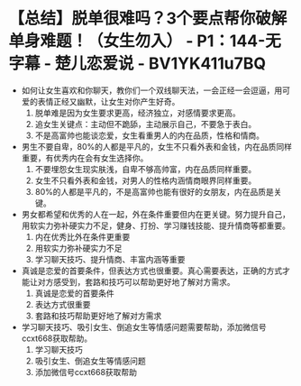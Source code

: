 # 【总结】脱单很难吗？3个要点帮你破解单身难题！（女生勿入） - P1：144-无字幕 - 楚儿恋爱说 - BV1YK411u7BQ

-   如何让女生喜欢和你聊天，教你们一个双线聊天法，一会正经一会逗逼，用可爱的表情正经又幽默，让女生对你产生好奇。
    1.  脱单难是因为女生要求更高，经济独立，对感情要求更高。
    2.  追女生关键点：主动但不跪舔，主动展示自己，不要急于表白。
    3.  不是高富帅也能谈恋爱，女生看重男人的内在品质，性格和情商。
-   男生不要自卑，80%的人都是平凡的，女生不只看外表和金钱，内在品质同样重要，有优秀内在会有女生选择你。
    1.  不要埋怨女生现实肤浅，自卑不够高帅富，内在品质同样重要。
    2.  女生不只看外表和金钱，对男人的性格内涵情商眼界同样重要。
    3.  80%的人都是平凡的，不是高富帅也能有很好的女朋友，内在品质是关键。
-   男女都希望和优秀的人在一起，外在条件重要但内在更关键。努力提升自己，用软实力弥补硬实力不足，健身、打扮、学习赚钱技能、提升情商等都重要。
    1.  内在优秀比外在条件更重要
    2.  用软实力弥补硬实力不足
    3.  学习聊天技巧、提升情商、丰富内涵等重要
-   真诚是恋爱的首要条件，但表达方式也很重要。真心需要表达，正确的方式才能让对方感受到，套路和技巧可以帮助更好地了解对方需求。
    1.  真诚是恋爱的首要条件
    2.  表达方式很重要
    3.  套路和技巧帮助更好地了解对方需求
-   学习聊天技巧、吸引女生、倒追女生等情感问题需要帮助，添加微信号ccxt668获取帮助。
    1.  学习聊天技巧
    2.  吸引女生、倒追女生等情感问题
    3.  添加微信号ccxt668获取帮助